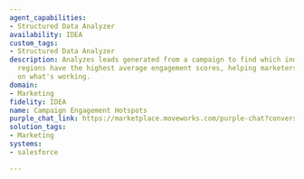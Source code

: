 ```yaml
---
agent_capabilities:
- Structured Data Analyzer
availability: IDEA
custom_tags:
- Structured Data Analyzer
description: Analyzes leads generated from a campaign to find which industries and
  regions have the highest average engagement scores, helping marketers double down
  on what's working.
domain:
- Marketing
fidelity: IDEA
name: Campaign Engagement Hotspots
purple_chat_link: https://marketplace.moveworks.com/purple-chat?conversation=%7B%22messages%22%3A%5B%7B%22parts%22%3A%5B%7B%22richText%22%3A%22%3Cp+xmlns%3D%5C%22http%3A%2F%2Fwww.w3.org%2F1999%2Fxhtml%5C%22%3EWhich+industries+and+regions+are+showing+the+highest+engagement+with+our+latest+campaign%3F+I+want+to+double-down+on+what%27s+working.%3C%2Fp%3E%22%7D%5D%2C%22role%22%3A%22user%22%7D%2C%7B%22parts%22%3A%5B%7B%22reasoningSteps%22%3A%5B%7B%22richText%22%3A%22%3Cp+xmlns%3D%5C%22http%3A%2F%2Fwww.w3.org%2F1999%2Fxhtml%5C%22%3ESearching+for+recent+campaigns+in+your+%3Cb%3EMarketing+Platform%3C%2Fb%3E...%3C%2Fp%3E%22%2C%22status%22%3A%22pending%22%7D%5D%7D%2C%7B%22richText%22%3A%22%3Cp+xmlns%3D%5C%22http%3A%2F%2Fwww.w3.org%2F1999%2Fxhtml%5C%22%3EI+can+help+with+that.+To+analyze+engagement+hotspots%2C+please+select+a+campaign%3A%3C%2Fp%3E%22%7D%2C%7B%22richText%22%3A%22%3Col+xmlns%3D%5C%22http%3A%2F%2Fwww.w3.org%2F1999%2Fxhtml%5C%22%3E%3Cli%3E%3Cp%3EQ3+Product+Launch%3C%2Fp%3E%3C%2Fli%3E%3Cli%3E%3Cp%3ESummer+Sale+2024%3C%2Fp%3E%3C%2Fli%3E%3Cli%3E%3Cp%3EAnnual+User+Conference%3C%2Fp%3E%3C%2Fli%3E%3C%2Fol%3E%22%7D%5D%2C%22role%22%3A%22assistant%22%7D%2C%7B%22parts%22%3A%5B%7B%22richText%22%3A%22%3Cp+xmlns%3D%5C%22http%3A%2F%2Fwww.w3.org%2F1999%2Fxhtml%5C%22%3EQ3+Product+Launch%3C%2Fp%3E%22%7D%5D%2C%22role%22%3A%22user%22%7D%2C%7B%22parts%22%3A%5B%7B%22richText%22%3A%22%3Cp+xmlns%3D%5C%22http%3A%2F%2Fwww.w3.org%2F1999%2Fxhtml%5C%22%3EGreat.+I+will+analyze+the+%3Cb%3EQ3+Product+Launch%3C%2Fb%3E+campaign.+Here%E2%80%99s+the+plan+I%27ve+generated+to+identify+the+engagement+hotspots%3A%3C%2Fp%3E%22%7D%2C%7B%22apiBlock%22%3A%7B%22code%22%3A%22import+salesforce%5Cn%5Cn%23+Fetch+all+leads+from+the+specified+campaign%5Cncampaign_id+%3D+%277015g00000123AbcDEF%27%5Cnleads+%3D+salesforce.query%28%5Cn++++%5C%22SELECT+Id%2C+Industry%2C+Geolocation__c+FROM+Lead+WHERE+CampaignId+%3D+%27%5C%22+%2B+campaign_id+%2B+%5C%22%27%5C%22%5Cn%29%5Cn%5Cnprint%28f%5C%22Found+%7Blen%28leads%29%7D+leads+in+Salesforce.%5C%22%29%22%2C%22caption%22%3A%22This+script+will+fetch+leads+and+their+associated+industry+and+region+from+Salesforce+for+the+%27Q3+Product+Launch%27+campaign.%22%2C%22connectorName%22%3A%22python%22%2C%22title%22%3A%22Step+1%3A+Fetch+Leads+from+Salesforce%22%7D%7D%2C%7B%22apiBlock%22%3A%7B%22code%22%3A%22import+marketing_platform%5Cn%5Cn%23+Get+engagement+scores+from+the+marketing+platform+using+lead+IDs+from+the+previous+step%5Cnlead_ids+%3D+%5Blead%5B%27Id%27%5D+for+lead+in+previous_step.leads%5D%5Cnengagement_data+%3D+marketing_platform.get_engagement%28lead_ids%3Dlead_ids%29%5Cn%5Cnprint%28f%5C%22Retrieved+engagement+scores+for+%7Blen%28engagement_data%29%7D+leads.%5C%22%29%22%2C%22caption%22%3A%22Using+the+leads+from+Step+1%2C+this+script+retrieves+the+corresponding+engagement+scores+from+your+Marketing+Platform.%22%2C%22connectorName%22%3A%22python%22%2C%22title%22%3A%22Step+2%3A+Get+Engagement+Scores%22%7D%7D%2C%7B%22apiBlock%22%3A%7B%22code%22%3A%22import+pandas+as+pd%5Cn%5Cn%23+Create+DataFrames+from+the+data+gathered+in+the+previous+steps%5Cnleads_df+%3D+pd.DataFrame%28step_1.leads%29%5Cnengagement_df+%3D+pd.DataFrame%28step_2.engagement_data%29%5Cn%5Cn%23+Merge+the+two+datasets+on+the+Lead+ID%5Cnmerged_df+%3D+pd.merge%28leads_df%2C+engagement_df%2C+on%3D%27Id%27%29%5Cn%5Cn%23+Group+by+industry+and+region+to+find+the+average+engagement+score%5Cnresults+%3D+merged_df.groupby%28%5B%27Industry%27%2C+%27Geolocation__c%27%5D%29%5B%27engagement_score%27%5D.mean%28%29.reset_index%28%29%5Cn%5Cn%23+Sort+to+find+the+top+5+segments%5Cntop_segments+%3D+results.sort_values%28by%3D%27engagement_score%27%2C+ascending%3DFalse%29.head%285%29%5Cn%5Cnprint%28top_segments%29%22%2C%22caption%22%3A%22This+final+script+combines+the+lead+and+engagement+data%2C+groups+it+by+industry+and+region%2C+and+calculates+the+average+engagement+score+to+identify+the+top-performing+segments.%22%2C%22connectorName%22%3A%22python%22%2C%22title%22%3A%22Step+3%3A+Analyze+and+Group+Data%22%7D%7D%2C%7B%22richText%22%3A%22%3Cp+xmlns%3D%5C%22http%3A%2F%2Fwww.w3.org%2F1999%2Fxhtml%5C%22%3EDoes+this+look+right%3F+Shall+I+proceed+with+the+analysis%3F%3C%2Fp%3E%22%7D%5D%2C%22role%22%3A%22assistant%22%7D%2C%7B%22parts%22%3A%5B%7B%22richText%22%3A%22%3Cp+xmlns%3D%5C%22http%3A%2F%2Fwww.w3.org%2F1999%2Fxhtml%5C%22%3EYes%2C+proceed%3C%2Fp%3E%22%7D%5D%2C%22role%22%3A%22user%22%7D%2C%7B%22parts%22%3A%5B%7B%22reasoningSteps%22%3A%5B%7B%22richText%22%3A%22%3Cp+xmlns%3D%5C%22http%3A%2F%2Fwww.w3.org%2F1999%2Fxhtml%5C%22%3ESuccessfully+fetched+15%2C482+leads+from+%3Cb%3ESalesforce%3C%2Fb%3E.%3C%2Fp%3E%22%2C%22status%22%3A%22success%22%7D%2C%7B%22richText%22%3A%22%3Cp+xmlns%3D%5C%22http%3A%2F%2Fwww.w3.org%2F1999%2Fxhtml%5C%22%3ESuccessfully+retrieved+engagement+data+from+%3Cb%3EMarketing+Platform%3C%2Fb%3E.%3C%2Fp%3E%22%2C%22status%22%3A%22success%22%7D%2C%7B%22richText%22%3A%22%3Cp+xmlns%3D%5C%22http%3A%2F%2Fwww.w3.org%2F1999%2Fxhtml%5C%22%3EExecuting+final+analysis+script...%3C%2Fp%3E%22%2C%22status%22%3A%22success%22%7D%5D%7D%2C%7B%22richText%22%3A%22%3Cp+xmlns%3D%5C%22http%3A%2F%2Fwww.w3.org%2F1999%2Fxhtml%5C%22%3EAnalysis+complete.+Here+are+the+top+5+engagement+hotspots+for+the+%3Cb%3EQ3+Product+Launch%3C%2Fb%3E+campaign%3A%3C%2Fp%3E%3Col+xmlns%3D%5C%22http%3A%2F%2Fwww.w3.org%2F1999%2Fxhtml%5C%22%3E%3Cli%3E%3Cb%3EIndustry%3A%3C%2Fb%3E+Technology%2C+%3Cb%3ERegion%3A%3C%2Fb%3E+North+America+%28Avg.+Engagement%3A+87.5%29%3C%2Fli%3E%3Cli%3E%3Cb%3EIndustry%3A%3C%2Fb%3E+Healthcare%2C+%3Cb%3ERegion%3A%3C%2Fb%3E+EMEA+%28Avg.+Engagement%3A+81.2%29%3C%2Fli%3E%3Cli%3E%3Cb%3EIndustry%3A%3C%2Fb%3E+Finance%2C+%3Cb%3ERegion%3A%3C%2Fb%3E+North+America+%28Avg.+Engagement%3A+79.8%29%3C%2Fli%3E%3Cli%3E%3Cb%3EIndustry%3A%3C%2Fb%3E+Technology%2C+%3Cb%3ERegion%3A%3C%2Fb%3E+APAC+%28Avg.+Engagement%3A+75.4%29%3C%2Fli%3E%3Cli%3E%3Cb%3EIndustry%3A%3C%2Fb%3E+Retail%2C+%3Cb%3ERegion%3A%3C%2Fb%3E+North+America+%28Avg.+Engagement%3A+72.1%29%3C%2Fli%3E%3C%2Fol%3E%3Cp+xmlns%3D%5C%22http%3A%2F%2Fwww.w3.org%2F1999%2Fxhtml%5C%22%3EIt+looks+like+the+%3Cb%3ETechnology%3C%2Fb%3E+industry+in+%3Cb%3ENorth+America%3C%2Fb%3E+is+your+most+engaged+segment.%3C%2Fp%3E%22%7D%2C%7B%22citations%22%3A%5B%7B%22citationTitle%22%3A%22Q3+Product+Launch+Campaign+Data%22%2C%22connectorName%22%3A%22salesforce%22%7D%2C%7B%22citationTitle%22%3A%22Campaign+Engagement+Scores%22%2C%22connectorName%22%3A%22marketing-platform%22%7D%5D%7D%2C%7B%22richText%22%3A%22%3Cp+xmlns%3D%5C%22http%3A%2F%2Fwww.w3.org%2F1999%2Fxhtml%5C%22%3ELet+me+know+if+you+would+like+to+export+this+as+a+CSV+or+create+a+new+campaign+for+the+top+segment.%3C%2Fp%3E%22%7D%5D%2C%22role%22%3A%22assistant%22%7D%5D%7D
solution_tags:
- Marketing
systems:
- salesforce

---
```

